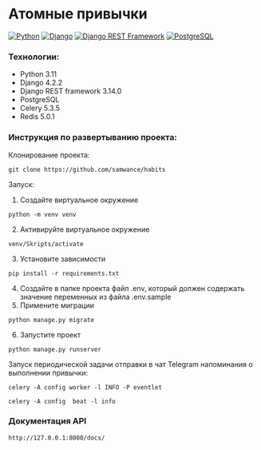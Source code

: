 # Атомные привычки

[![Python](https://img.shields.io/badge/-Python-464646?style=flat-square&logo=Python)](https://www.python.org/)
[![Django](https://img.shields.io/badge/-Django-464646?style=flat-square&logo=Django)](https://www.djangoproject.com/)
[![Django REST Framework](https://img.shields.io/badge/-Django%20REST%20Framework-464646?style=flat-square&logo=Django%20REST%20Framework)](https://www.django-rest-framework.org/)
[![PostgreSQL](https://img.shields.io/badge/-PostgreSQL-464646?style=flat-square&logo=PostgreSQL)](https://www.postgresql.org/)

### Технологии:
- Python 3.11
- Django 4.2.2
- Django REST framework 3.14.0
- PostgreSQL
- Celery 5.3.5
- Redis 5.0.1

### Инструкция по развертыванию проекта:

Клонирование проекта:
```
git clone https://github.com/samwance/habits
```
Запуск:
1. Создайте виртуальное окружение
```
python -m venv venv
```
2. Активируйте виртуальное окружение
```
venv/Skripts/activate
```
3. Установите зависимости
```
pip install -r requirements.txt
```
4. Создайте в папке проекта файл .env, который должен содержать значение переменных из файла .env.sample
5. Примените миграции
```
python manage.py migrate
```
6. Запустите проект
```
python manage.py runserver
```
Запуск периодической задачи отправки в чат Telegram напоминания о выполнении привычки: 
```
celery -A config worker -l INFO -P eventlet  
```
```
celery -A config  beat -l info 
```
### Документация API
```
http://127.0.0.1:8000/docs/
```